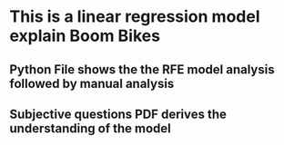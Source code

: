 # This is a linear regression model explain Boom Bikes

## Python File shows the the RFE model analysis followed by manual analysis

## Subjective questions PDF derives the understanding of the model
 
